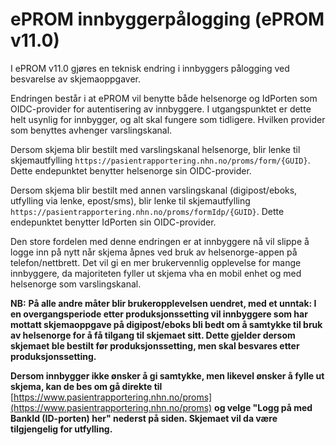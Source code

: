 # ePROM innbyggerpålogging (ePROM v11.0)


I ePROM v11.0 gjøres en teknisk endring i innbyggers pålogging ved besvarelse av skjemaoppgaver. 

Endringen består i at ePROM vil benytte både helsenorge og IdPorten som OIDC-provider for autentisering av innbyggere. I utgangspunktet er dette helt usynlig for innbygger, og alt skal fungere som tidligere. Hvilken provider som benyttes avhenger varslingskanal.

Dersom skjema blir bestilt med varslingskanal helsenorge, blir lenke til skjemautfylling ``https://pasientrapportering.nhn.no/proms/form/{GUID}``. Dette endepunktet benytter helsenorge sin OIDC-provider.

Dersom skjema blir bestilt med annen varslingskanal (digipost/eboks, utfylling via lenke, epost/sms), blir lenke til skjemautfylling ``https://pasientrapportering.nhn.no/proms/formIdp/{GUID}``. Dette endepunktet benytter IdPorten sin OIDC-provider.

Den store fordelen med denne endringen er at innbyggere nå vil slippe å logge inn på nytt når skjema åpnes ved bruk av helsenorge-appen på telefon/nettbrett. Det vil gi en mer brukervennlig opplevelse for mange innbyggere, da majoriteten fyller ut skjema vha en mobil enhet og med helsenorge som varslingskanal. 

**NB:** __På alle andre måter blir brukeropplevelsen uendret, med et unntak: I en overgangsperiode etter produksjonssetting vil innbyggere som har mottatt skjemaoppgave på digipost/eboks bli bedt om å samtykke til bruk av helsenorge for å få tilgang til skjemaet sitt. Dette gjelder dersom skjemaet ble bestilt før produksjonssetting, men skal besvares etter produksjonssetting.__ 

__Dersom innbygger ikke ønsker å gi samtykke, men likevel ønsker å fylle ut skjema, kan de bes om gå direkte til__ [https://www.pasientrapportering.nhn.no/proms](https://www.pasientrapportering.nhn.no/proms) __og velge "Logg på med BankId (ID-porten) her" nederst på siden. Skjemaet vil da være tilgjengelig for utfylling.__




